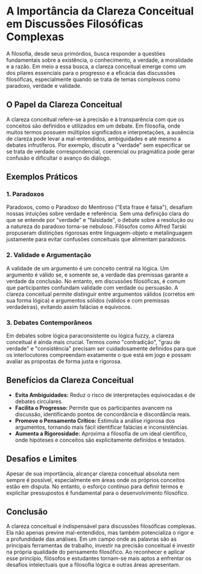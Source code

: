 # A Importância da Clareza Conceitual em Discussões Filosóficas Complexas

A filosofia, desde seus primórdios, busca responder a questões fundamentais sobre a existência, o conhecimento, a verdade, a moralidade e a razão. Em meio a essa busca, a clareza conceitual emerge como um dos pilares essenciais para o progresso e a eficácia das discussões filosóficas, especialmente quando se trata de temas complexos como paradoxo, verdade e validade.

## O Papel da Clareza Conceitual

A clareza conceitual refere-se à precisão e à transparência com que os conceitos são definidos e utilizados em um debate. Em filosofia, onde muitos termos possuem múltiplos significados e interpretações, a ausência de clareza pode levar a mal-entendidos, ambiguidades e até mesmo a debates infrutíferos. Por exemplo, discutir a "verdade" sem especificar se se trata de verdade correspondencial, coerencial ou pragmática pode gerar confusão e dificultar o avanço do diálogo.

## Exemplos Práticos

### 1. Paradoxos

Paradoxos, como o Paradoxo do Mentiroso ("Esta frase é falsa"), desafiam nossas intuições sobre verdade e referência. Sem uma definição clara do que se entende por "verdade" e "falsidade", o debate sobre a resolução ou a natureza do paradoxo torna-se nebuloso. Filósofos como Alfred Tarski propuseram distinções rigorosas entre linguagem-objeto e metalinguagem justamente para evitar confusões conceituais que alimentam paradoxos.

### 2. Validade e Argumentação

A validade de um argumento é um conceito central na lógica. Um argumento é válido se, e somente se, a verdade das premissas garante a verdade da conclusão. No entanto, em discussões filosóficas, é comum que participantes confundam validade com verdade ou persuasão. A clareza conceitual permite distinguir entre argumentos válidos (corretos em sua forma lógica) e argumentos sólidos (válidos e com premissas verdadeiras), evitando assim falácias e equívocos.

### 3. Debates Contemporâneos

Em debates sobre lógica paraconsistente ou lógica fuzzy, a clareza conceitual é ainda mais crucial. Termos como "contradição", "grau de verdade" e "consistência" precisam ser cuidadosamente definidos para que os interlocutores compreendam exatamente o que está em jogo e possam avaliar as propostas de forma justa e rigorosa.

## Benefícios da Clareza Conceitual

- **Evita Ambiguidades:** Reduz o risco de interpretações equivocadas e de debates circulares.
- **Facilita o Progresso:** Permite que os participantes avancem na discussão, identificando pontos de concordância e discordância reais.
- **Promove o Pensamento Crítico:** Estimula a análise rigorosa dos argumentos, tornando mais fácil identificar falácias e inconsistências.
- **Aumenta a Rigorosidade:** Aproxima a filosofia de um ideal científico, onde hipóteses e conceitos são explicitamente definidos e testados.

## Desafios e Limites

Apesar de sua importância, alcançar clareza conceitual absoluta nem sempre é possível, especialmente em áreas onde os próprios conceitos estão em disputa. No entanto, o esforço contínuo para definir termos e explicitar pressupostos é fundamental para o desenvolvimento filosófico.

## Conclusão

A clareza conceitual é indispensável para discussões filosóficas complexas. Ela não apenas previne mal-entendidos, mas também potencializa o rigor e a profundidade das análises. Em um campo onde as palavras são as principais ferramentas de trabalho, investir na precisão conceitual é investir na própria qualidade do pensamento filosófico. Ao reconhecer e aplicar esse princípio, filósofos e estudantes tornam-se mais aptos a enfrentar os desafios intelectuais que a filosofia lógica e outras áreas apresentam.
